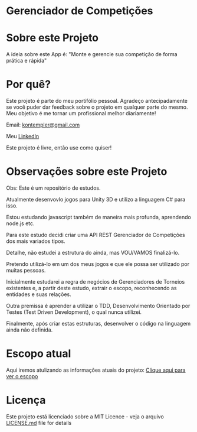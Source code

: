# Gerenciador de Competições
# Sobre este Projeto
A ideia sobre este App é:
"Monte e gerencie sua competição de forma prática e rápida"

# Por quê?

Este projeto é parte do meu portifólio pessoal. Agradeço antecipadamente se você puder dar feedback sobre o projeto em qualquer parte do mesmo. Meu objetivo é me tornar um profissional melhor diariamente!

Email: kontempler@gmail.com

Meu [LinkedIn](https://www.linkedin.com/in/michael-gomes-da-cunha-louren%C3%A7o-63675922/)

Este projeto é livre, então use como quiser!

# Observações sobre este Projeto

Obs: Este é um repositório de estudos. 

Atualmente desenvovlo jogos para Unity 3D e utilizo a linguagem C# para isso.

Estou estudando javascript também de maneira mais profunda, aprendendo node.js etc.

Para este estudo decidi criar uma API REST Gerenciador de Competições dos mais variados tipos. 

Detalhe, não estudei a estrutura do ainda, mas VOU/VAMOS finalizá-lo.

Pretendo utilizá-lo em um dos meus jogos e que ele possa ser utilizado por muitas pessoas.

Inicialmente estudarei a regra de negócios de Gerenciadores de Torneios existentes e, a partir deste estudo, extrair o escopo, reconhecendo as entidades e suas relações.

Outra premissa é aprender a utilizar o TDD, Desenvolvimento Orientado por Testes (Test Driven Development), o qual nunca utilizei.

Finalmente, após criar estas estruturas, desenvolver o código na linguagem ainda não definida.

# Escopo atual
Aqui iremos atulizando as informações atuais do projeto: [Clique aqui para ver o escopo](https://github.com/Michael-Lourenco/gerenciadordetorneios/blob/master/escopo.md)

# Licença
Este projeto está licenciado sobre a MIT Licence - veja o arquivo [LICENSE.md](https://github.com/Michael-Lourenco/gerenciadordetorneios/blob/master/LICENSE) file for details

